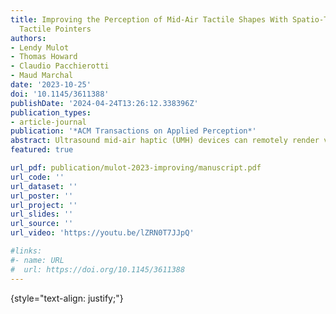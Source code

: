 ```yaml
---
title: Improving the Perception of Mid-Air Tactile Shapes With Spatio-Temporally-Modulated
  Tactile Pointers
authors:
- Lendy Mulot
- Thomas Howard
- Claudio Pacchierotti
- Maud Marchal
date: '2023-10-25'
doi: '10.1145/3611388'
publishDate: '2024-04-24T13:26:12.338396Z'
publication_types:
- article-journal
publication: '*ACM Transactions on Applied Perception*'
abstract: Ultrasound mid-air haptic (UMH) devices can remotely render vibrotactile shapes on the skin of unequipped users, e.g., to draw haptic icons or render virtual object shapes. Spatio-temporal modulation (STM), the state-of-the-art UMH shape-rendering method, provides large freedom in shape design and produces the strongest possible stimuli for this technology. Yet, STM shapes are often reported to be blurry, complicating shape identification. Dynamic tactile pointers (DTP) were recently introduced as a technique to overcome this issue. By tracing a contour with an amplitude-modulated focal point, they significantly improve shape identification accuracy over STM, but at the cost of much lower stimulus intensity. Building upon this, we propose spatio-temporally-modulated Tactile Pointers (STP), a novel method for rendering clearer and sharper UMH shapes while at the same time producing strong vibrotactile sensations. We ran two human participant experiments, which show that STP shapes are perceived as significantly stronger than DTP shapes, while shape identification accuracy is significantly improved over STM and on par with that obtained with DTP. Our work has implications for effective shape rendering with UMH and provides insights that could inform future psychophysical investigation into vibrotactile shape perception in UMH.
featured: true

url_pdf: publication/mulot-2023-improving/manuscript.pdf
url_code: ''
url_dataset: ''
url_poster: ''
url_project: ''
url_slides: ''
url_source: ''
url_video: 'https://youtu.be/lZRN0T7JJpQ'

#links:
#- name: URL
#  url: https://doi.org/10.1145/3611388
---
```

{style="text-align: justify;"}